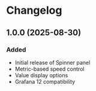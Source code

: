 # Changelog

## 1.0.0 (2025-08-30)

### Added
- Initial release of Spinner panel
- Metric-based speed control
- Value display options
- Grafana 12 compatibility
